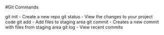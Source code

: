 #Git Commands

git init - Create a new repo
git status - View the changes to your project code
git add - Add files to staging area
git commit - Creates a new commit with files from staging area
git log - View recent commits